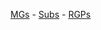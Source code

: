 [MGs](https://portal.azure.com/#blade/Microsoft_Azure_ManagementGroups/ManagementGroupBrowseBlade/MGBrowse_overview) - [Subs](https://portal.azure.com/#blade/Microsoft_Azure_Billing/SubscriptionsBlade) - [RGPs](https://portal.azure.com/#blade/HubsExtension/BrowseResourceGroups)